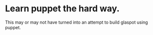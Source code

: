 Learn puppet the hard way.
==========================

This may or may not have turned into an attempt to build glaspot using puppet.
